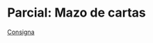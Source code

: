 # Parcial: Mazo de cartas

[Consigna](https://docs.google.com/document/d/1FnnmSwEuaWQN_L8nA4MWfyL30quYUmusHO9z5p_Onco/)
